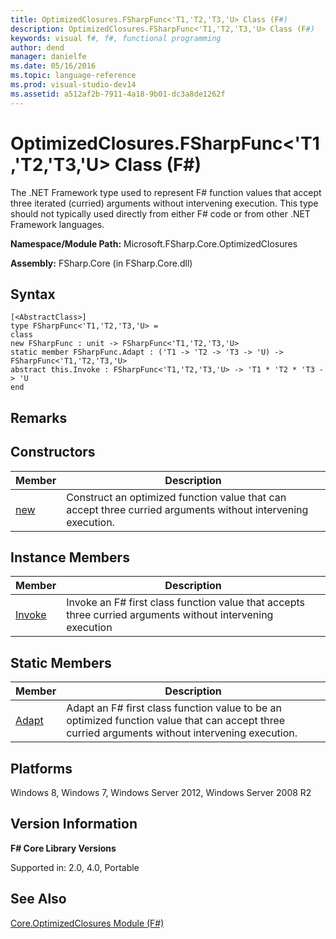 ```yaml
---
title: OptimizedClosures.FSharpFunc<'T1,'T2,'T3,'U> Class (F#)
description: OptimizedClosures.FSharpFunc<'T1,'T2,'T3,'U> Class (F#)
keywords: visual f#, f#, functional programming
author: dend
manager: danielfe
ms.date: 05/16/2016
ms.topic: language-reference
ms.prod: visual-studio-dev14
ms.assetid: a512af2b-7911-4a18-9b01-dc3a8de1262f 
---
```


# OptimizedClosures.FSharpFunc<'T1,'T2,'T3,'U> Class (F#)

The .NET Framework type used to represent F# function values that accept three iterated (curried) arguments without intervening execution. This type should not typically used directly from either F# code or from other .NET Framework languages.

**Namespace/Module Path:** Microsoft.FSharp.Core.OptimizedClosures

**Assembly:** FSharp.Core (in FSharp.Core.dll)


## Syntax

```
[<AbstractClass>]
type FSharpFunc<'T1,'T2,'T3,'U> =
class
new FSharpFunc : unit -> FSharpFunc<'T1,'T2,'T3,'U>
static member FSharpFunc.Adapt : ('T1 -> 'T2 -> 'T3 -> 'U) -> FSharpFunc<'T1,'T2,'T3,'U>
abstract this.Invoke : FSharpFunc<'T1,'T2,'T3,'U> -> 'T1 * 'T2 * 'T3 -> 'U
end
```

## Remarks

## Constructors


|Member|Description|
|------|-----------|
|[new](http://msdn.microsoft.com/en-us/library/c3330e7d-d6a6-4ce0-b579-2600ad2e0a74)|Construct an optimized function value that can accept three curried arguments without intervening execution.|

## Instance Members


|Member|Description|
|------|-----------|
|[Invoke](http://msdn.microsoft.com/en-us/library/212501c1-8378-461b-b5ad-54f8b3d41f56)|Invoke an F# first class function value that accepts three curried arguments without intervening execution|

## Static Members


|Member|Description|
|------|-----------|
|[Adapt](http://msdn.microsoft.com/en-us/library/785cfdb2-21e1-4f8f-930f-db6de480ae47)|Adapt an F# first class function value to be an optimized function value that can accept three curried arguments without intervening execution.|

## Platforms
Windows 8, Windows 7, Windows Server 2012, Windows Server 2008 R2


## Version Information
**F# Core Library Versions**

Supported in: 2.0, 4.0, Portable




## See Also
[Core.OptimizedClosures Module &#40;F&#35;&#41;](Core.OptimizedClosures-Module-%5BFSharp%5D.md)

